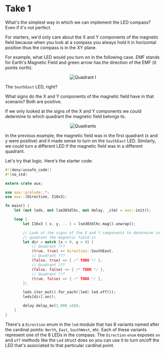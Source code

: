 # Take 1

What's the simplest way in which we can implement the LED compass? Even if it's
not perfect.

For starters, we'd only care about the X and Y components of the magnetic field
because when you look at a compass you always hold it in horizontal position
thus the compass is in the XY plane.

For example, what LED would you turn on in the following case. EMF stands for
Earth's Magnetic Field and green arrow has the direction of the EMF (it points
north).

<p align="center">
<img title="Quadrant I" src="assets/quadrant-i.png">
</p>

The `SouthEast` LED, right?

What *signs* do the X and Y components of the magnetic field have in that
scenario? Both are positive.

If we only looked at the signs of the X and Y components we could determine to
which quadrant the magnetic field belongs to.

<p align="center">
<img title="Quadrants" src="assets/quadrants.png">
</p>

In the previous example, the magnetic field was in the first quadrant (x and y
were positive) and it made sense to turn on the `SouthEast` LED. Similarly, we
could turn a different LED if the magnetic field was in a different quadrant.

Let's try that logic. Here's the starter code:

``` rust
#![deny(unsafe_code)]
#![no_std]

extern crate aux;

use aux::prelude::*;
use aux::{Direction, I16x3};

fn main() {
    let (mut leds, mut lsm303dlhc, mut delay, _itm) = aux::init();

    loop {
        let I16x3 { x, y, .. } = lsm303dlhc.mag().unwrap();

        // Look at the signs of the X and Y components to determine in which
        // quadrant the magnetic field is
        let dir = match (x > 0, y > 0) {
            // Quadrant ???
            (true, true) => Direction::SouthEast,
            // Quadrant ???
            (false, true) => { /* TODO */ },
            // Quadrant ???
            (false, false) => { /* TODO */ },
            // Quadrant ???
            (true, false) => { /* TODO */ },
        };

        leds.iter_mut().for_each(|led| led.off());
        leds[dir].on();

        delay.delay_ms(1_000_u16);
    }
}
```

There's a `Direction` enum in the `led` module that has 8 variants named after
the cardinal points: `North`, `East`, `SouthWest`, etc. Each of these variants
represent one of the 8 LEDs in the compass. The `Direction` `enum` exposes `on`
and `off` methods like the `Led` struct does so you can use it to turn on/off
the LED that's associated to that particular cardinal point.
